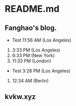# README.md

## Fanghao's blog.
- Test 11:56 AM (Los Angeles)
1. 3:33 PM (Los Angeles)
2. 6:33 PM (New York)
3. 11:33 PM (London)

- Test 3:28 PM (Los Angeles)
1. 12:34 AM (Berlin) 

## kvkw.xyz